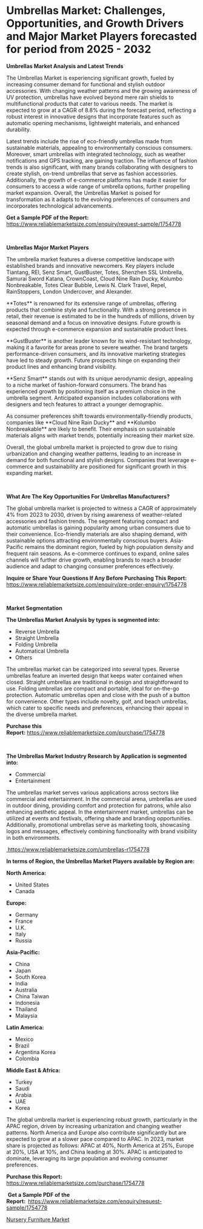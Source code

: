 <p><h1>Umbrellas Market: Challenges, Opportunities, and Growth Drivers and Major Market Players forecasted for period from 2025 - 2032</h1></p><p><strong>Umbrellas Market Analysis and Latest Trends</strong></p>
<p><p>The Umbrellas Market is experiencing significant growth, fueled by increasing consumer demand for functional and stylish outdoor accessories. With changing weather patterns and the growing awareness of UV protection, umbrellas have evolved beyond mere rain shields to multifunctional products that cater to various needs. The market is expected to grow at a CAGR of 8.8% during the forecast period, reflecting a robust interest in innovative designs that incorporate features such as automatic opening mechanisms, lightweight materials, and enhanced durability.</p><p>Latest trends include the rise of eco-friendly umbrellas made from sustainable materials, appealing to environmentally conscious consumers. Moreover, smart umbrellas with integrated technology, such as weather notifications and GPS tracking, are gaining traction. The influence of fashion trends is also significant, with many brands collaborating with designers to create stylish, on-trend umbrellas that serve as fashion accessories. Additionally, the growth of e-commerce platforms has made it easier for consumers to access a wide range of umbrella options, further propelling market expansion. Overall, the Umbrellas Market is poised for transformation as it adapts to the evolving preferences of consumers and incorporates technological advancements.</p></p>
<p><strong>Get a Sample PDF of the Report:&nbsp;</strong> <a href="https://www.reliablemarketsize.com/enquiry/request-sample/1754778?utm_campaign=2180&utm_medium=2&utm_source=Github&utm_content=ia&utm_term=07022025&utm_id=umbrellas">https://www.reliablemarketsize.com/enquiry/request-sample/1754778</a></p>
<p>&nbsp;</p>
<p><strong>Umbrellas Major Market Players</strong></p>
<p><p>The umbrella market features a diverse competitive landscape with established brands and innovative newcomers. Key players include Tiantang, REI, Senz Smart, GustBuster, Totes, Shenzhen SSL Umbrella, Samurai Sword Katana, CrownCoast, Cloud Nine Rain Ducky, Kolumbo Nonbreakable, Totes Clear Bubble, Lewis N. Clark Travel, Repel, RainStoppers, London Undercover, and Alexander.</p><p>**Totes** is renowned for its extensive range of umbrellas, offering products that combine style and functionality. With a strong presence in retail, their revenue is estimated to be in the hundreds of millions, driven by seasonal demand and a focus on innovative designs. Future growth is expected through e-commerce expansion and sustainable product lines.</p><p>**GustBuster** is another leader known for its wind-resistant technology, making it a favorite for areas prone to severe weather. The brand targets performance-driven consumers, and its innovative marketing strategies have led to steady growth. Future prospects hinge on expanding their product lines and enhancing brand visibility.</p><p>**Senz Smart** stands out with its unique aerodynamic design, appealing to a niche market of fashion-forward consumers. The brand has experienced growth by positioning itself as a premium choice in the umbrella segment. Anticipated expansion includes collaborations with designers and tech features to attract a younger demographic.</p><p>As consumer preferences shift towards environmentally-friendly products, companies like **Cloud Nine Rain Ducky** and **Kolumbo Nonbreakable** are likely to benefit. Their emphasis on sustainable materials aligns with market trends, potentially increasing their market size.</p><p>Overall, the global umbrella market is projected to grow due to rising urbanization and changing weather patterns, leading to an increase in demand for both functional and stylish designs. Companies that leverage e-commerce and sustainability are positioned for significant growth in this expanding market.</p></p>
<p>&nbsp;</p>
<p><strong>What Are The Key Opportunities For Umbrellas Manufacturers?</strong></p>
<p><p>The global umbrella market is projected to witness a CAGR of approximately 4% from 2023 to 2030, driven by rising awareness of weather-related accessories and fashion trends. The segment featuring compact and automatic umbrellas is gaining popularity among urban consumers due to their convenience. Eco-friendly materials are also shaping demand, with sustainable options attracting environmentally conscious buyers. Asia-Pacific remains the dominant region, fueled by high population density and frequent rain seasons. As e-commerce continues to expand, online sales channels will further drive growth, enabling brands to reach a broader audience and adapt to changing consumer preferences effectively.</p></p>
<p><strong>Inquire or Share Your Questions If Any Before Purchasing This Report:</strong> <a href="https://www.reliablemarketsize.com/enquiry/pre-order-enquiry/1754778?utm_campaign=2180&utm_medium=2&utm_source=Github&utm_content=ia&utm_term=07022025&utm_id=umbrellas">https://www.reliablemarketsize.com/enquiry/pre-order-enquiry/1754778</a></p>
<p>&nbsp;</p>
<p><strong>Market Segmentation</strong></p>
<p><strong>The Umbrellas Market Analysis by types is segmented into:</strong></p>
<p><ul><li>Reverse Umbrella</li><li>Straight Umbrella</li><li>Folding Umbrella</li><li>Automatical Umbrella</li><li>Others</li></ul></p>
<p><p>The umbrellas market can be categorized into several types. Reverse umbrellas feature an inverted design that keeps water contained when closed. Straight umbrellas are traditional in design and straightforward to use. Folding umbrellas are compact and portable, ideal for on-the-go protection. Automatic umbrellas open and close with the push of a button for convenience. Other types include novelty, golf, and beach umbrellas, which cater to specific needs and preferences, enhancing their appeal in the diverse umbrella market.</p></p>
<p><strong>Purchase this Report:&nbsp;</strong><a href="https://www.reliablemarketsize.com/purchase/1754778?utm_campaign=2180&utm_medium=2&utm_source=Github&utm_content=ia&utm_term=07022025&utm_id=umbrellas">https://www.reliablemarketsize.com/purchase/1754778</a></p>
<p>&nbsp;</p>
<p><strong>The Umbrellas Market Industry Research by Application is segmented into:</strong></p>
<p><ul><li>Commercial</li><li>Entertainment</li></ul></p>
<p><p>The umbrellas market serves various applications across sectors like commercial and entertainment. In the commercial arena, umbrellas are used in outdoor dining, providing comfort and protection for patrons, while also enhancing aesthetic appeal. In the entertainment market, umbrellas can be utilized at events and festivals, offering shade and branding opportunities. Additionally, promotional umbrellas serve as marketing tools, showcasing logos and messages, effectively combining functionality with brand visibility in both environments.</p></p>
<p><a href="https://www.reliablemarketsize.com/umbrellas-r1754778?utm_campaign=2180&utm_medium=2&utm_source=Github&utm_content=ia&utm_term=07022025&utm_id=umbrellas">&nbsp;https://www.reliablemarketsize.com/umbrellas-r1754778</a></p>
<p><strong>In terms of Region, the Umbrellas Market Players available by Region are:</strong></p>
<p>
    <p> <strong> North America: </strong>
        <ul>
            <li>United States</li>
            <li>Canada</li>
        </ul>
        </p> 
    <p> <strong> Europe: </strong>
        <ul>
            <li>Germany</li>
            <li>France</li>
            <li>U.K.</li>
            <li>Italy</li>
            <li>Russia</li>
        </ul>
        </p> 
    <p> <strong> Asia-Pacific: </strong>
        <ul>
            <li>China</li>
            <li>Japan</li>
            <li>South Korea</li>
            <li>India</li>
            <li>Australia</li>
            <li>China Taiwan</li>
            <li>Indonesia</li>
            <li>Thailand</li>
            <li>Malaysia</li>
        </ul>
        </p> 
    <p> <strong> Latin America: </strong>
        <ul>
            <li>Mexico</li>
            <li>Brazil</li>
            <li>Argentina Korea</li>
            <li>Colombia</li>
        </ul>
        </p> 
    <p> <strong> Middle East & Africa: </strong>
        <ul>
            <li>Turkey</li>
            <li>Saudi</li>
            <li>Arabia</li>
            <li>UAE</li>
            <li>Korea</li>
        </ul>
    </p>
    </p>
<p><p>The global umbrella market is experiencing robust growth, particularly in the APAC region, driven by increasing urbanization and changing weather patterns. North America and Europe also contribute significantly but are expected to grow at a slower pace compared to APAC. In 2023, market share is projected as follows: APAC at 40%, North America at 25%, Europe at 20%, USA at 10%, and China leading at 30%. APAC is anticipated to dominate, leveraging its large population and evolving consumer preferences.</p></p>
<p><strong>Purchase this Report: </strong><a href="https://www.reliablemarketsize.com/purchase/1754778?utm_campaign=2180&utm_medium=2&utm_source=Github&utm_content=ia&utm_term=07022025&utm_id=umbrellas">https://www.reliablemarketsize.com/purchase/1754778</a></p>
<p>&nbsp;<strong>Get a Sample PDF of the Report:&nbsp;&nbsp;</strong><a href="https://www.reliablemarketsize.com/enquiry/request-sample/1754778?utm_campaign=2180&utm_medium=2&utm_source=Github&utm_content=ia&utm_term=07022025&utm_id=umbrellas">https://www.reliablemarketsize.com/enquiry/request-sample/1754778</a></p>
<p><strong></strong></p>
<p><p><a href="https://github.com/hammelximalschid/Market-Research-Report-List-1/blob/main/nursery-furniture-market.md?utm_campaign=2180&utm_medium=2&utm_source=Github&utm_content=ia&utm_term=07022025&utm_id=umbrellas">Nursery Furniture Market</a></p></p>